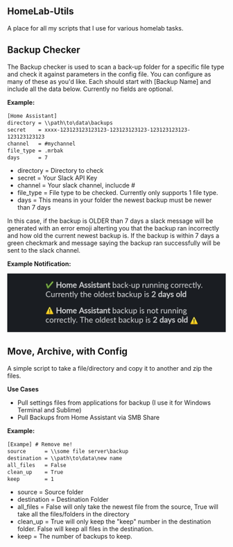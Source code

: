 ## HomeLab-Utils
A place for all my scripts that I use for various homelab tasks.

## Backup Checker
The Backup checker is used to scan a back-up folder for a specific file type and check it against parameters in the config file. You can configure as many of these as you'd like. Each should start with [Backup Name] and include all the data below. Currently no fields are optional.

**Example:**
```
[Home Assistant]
directory = \\path\to\data\backups
secret    = xxxx-123123123123123-123123123123-123123123123-123123123123
channel   = #mychannel
file_type = .mrbak
days      = 7
```
- directory = Directory to check
- secret    = Your Slack API Key
- channel   = Your slack channel, inclucde #
- file_type = File type to be checked. Currently only supports 1 file type.
- days      = This means in your folder the newest backup must be newer than 7 days

In this case, if the backup is OLDER than 7 days a slack message will be generated with an error emoji alterting you that the backup ran incorrectly and how old the current newest backup is. If the backup is within 7 days a green checkmark and message saying the backup ran successfully will be sent to the slack channel. 

**Example Notification:**

![Slack Notification](https://raw.githubusercontent.com/hay-kot/HomeLab-Utils/master/Backup%20Checker/Slack%20Notification%20Example.jpg)

## Move, Archive, with Config
A simple script to take a file/directory and copy it to another and zip the files.

**Use Cases**
- Pull settings files from applications for backup (I use it for Windows Terminal and Sublime)
- Pull Backups from Home Assistant via SMB Share

**Example:**
```
[Exampe] # Remove me!
source      = \\some file server\backup
destination = \\path\to\data\new name
all_files   = False
clean_up    = True
keep        = 1
```
- source      = Source folder 
- destination = Destination Folder
- all_files   = False will only take the newest file from the source, True will take all the files/folders in the directory
- clean_up    = True will only keep the "keep" number in the destination folder. False will keep all files in the destination.
- keep        = The number of backups to keep. 

